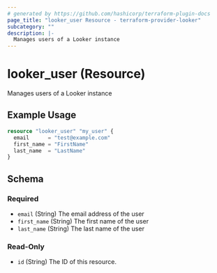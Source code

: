 ```yaml
---
# generated by https://github.com/hashicorp/terraform-plugin-docs
page_title: "looker_user Resource - terraform-provider-looker"
subcategory: ""
description: |-
  Manages users of a Looker instance
---
```


# looker_user (Resource)

Manages users of a Looker instance

## Example Usage 
```terraform
resource "looker_user" "my_user" {
  email      = "test@example.com"
  first_name = "FirstName"
  last_name  = "LastName"
}
```

<!-- schema generated by tfplugindocs -->
## Schema

### Required

- `email` (String) The email address of the user
- `first_name` (String) The first name of the user
- `last_name` (String) The last name of the user

### Read-Only

- `id` (String) The ID of this resource.


